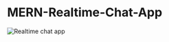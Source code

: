 # MERN-Realtime-Chat-App
![Realtime chat app](https://github.com/abhinavashokm/MERN-Realtime-Chat-App/assets/108882638/14ea0449-ed48-4c05-b6e0-8904ad242aa8)
